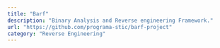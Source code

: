 ```yaml
---
title: "Barf"
description: "Binary Analysis and Reverse engineering Framework."
url: "https://github.com/programa-stic/barf-project"
category: "Reverse Engineering"
---
```

